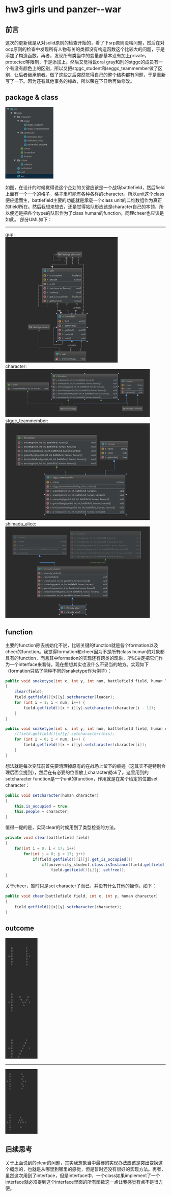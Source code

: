 # hw3 girls und panzer--war

## 前言
这次的更新我是从对solid原则的检查开始的，看了下srp原则没啥问题，然后在对ocp原则的检查中发现所有人物有关的类都没有构造函数这个比较大的问题，于是添加了构造函数。再者，发现所有类当中的变量都基本没有加上private，protected等限制，于是添加上。然后又觉得说oral gray和别的stggc的成员有一个有没有颜色上的区别，所以又把stggc_student和seggc_teammember做了区别，让后者继承前者。做了这些之后突然觉得自己的整个结构都有问题，于是重新写了一下。因为还有其他事务的缘故，所以荣在下日后再做修改。

## package & class

<div>
    <img src="pictures\package & class.png" width=30%>
</div>

如图，在设计的时候觉得说这个企划的关键应该是一个战场battlefield，然后field上面有一个一个的格子，格子里可能有各种各样的character。所以unit这个class便应运而生，battlefield主要的功能就是承载一个class unit的二维数组作为真正的field所在。然后我想来想去，还是觉得站队形应该是character自己的本领，所以便还是把各个type的队形作为了class human的function，同理cheer也应该是如此。
部分UML如下：
<hr/>
gup:
<div>
    <img src="pictures\UML of gup.png" width=70%>
</div>
character:
<div>
    <img src="pictures\UML of character.png" width=90%>
</div>
stggc_teammember:
<div>
    <img src="pictures\UML of stggc_teammember.png" width=90%>
</div>
shimada_alice:
<div>
    <img src="pictures\UML of shimada_alice.png" width=90%>
</div>

## function
主要的function除去初始化不说，比较关键的function就是各个formation以及cheer的function。我觉得formation和cheer因为不是所有class human的对象都具有的function，而且其中formation的实现还有跨类的现象，所以决定把它们作为一个interface来看待，现在想想其实也没什么不妥当的地方。实现如下（formation只贴了两种不同的snaketype作为例子）：
```java
public void snaketype(int x, int y, int num, battlefield field, human leader, human character[])
{
    clear(field);
    field.getfield()[x][y].setcharacter(leader);
    for (int i = 1; i < num; i++) {
        field.getfield()[x + i][y].setcharacter(character[i - 1]);
    }
}
```
```java
public void snaketype(int x, int y, int num, battlefield field, human character[]) {
    //field.getfield()[x][y].setcharacter(this);
    for (int i = 0; i < num; i++) {
        field.getfield()[x + i][y].setcharacter(character[i]);
    }
}
```
想法就是每次变阵前首先要清理掉原有的在战场上留下的痕迹（这其实不是特别合理后面会提到），然后在有必要的位置放上character就ok了。这里用到的setcharacter function是一个unit的function，作用就是在某个给定的位置set character：
```java
public void setcharacter(human character)
{
    this.is_occupied = true;
    this.people = character;
}
```
值得一提的是，实现clear的时候用到了类型检查的方法。
```java
private void clear(battlefield field)
{
    for(int i = 0; i < 17; i++)
        for(int j = 0; j < 17; j++)
            if(field.getfield()[i][j].get_is_occupied())
                if(university_student.class.isInstance(field.getfield()[i][j].gethuman()))
                    field.getfield()[i][j].setfree();
}
```
关于cheer，暂时只是set character了而已，并没有什么其他的操作。如下：
```java
public void cheer(battlefield field, int x, int y, human character)
{
    field.getfield()[x][y].setcharacter(character);
}
```

## outcome

<div>
    <img src="pictures\outcome1.png" width=20%>
 	<hr/>
    <img src="pictures\outcome2.png" width=20%>
</div>

## 后续思考
关于上面说到的clear的问题，其实我想象当中最棒的实现办法应该是突出变换这个概念的，也就是从哪里到哪里的感觉，但是暂时还没有很好的实现方法。再者，虽然这次用到了interface，但是interface中，一个class如果implement了一个interface就必须提到这个interface里面的所有函数这一点让我感觉有点不是很方便。
